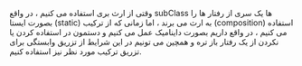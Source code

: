 وقتی از ارث بری استفاده می کنیم ، در واقع subClass ها یک سری از رفتار ها را بصورت ایستا (static) به ارث می برند ، اما زمانی که از ترکیب (composition) استفاده می کنیم ، در واقع داریم بصورت داینامیک عمل می کنیم و دستمون در استفاده کردن یا نکردن از یک رفتار باز تره و همچین می تونیم در این شرایط از تزریق وابستگی برای تزریق ترکیب مورد نظر نیز استفاده کنیم.

